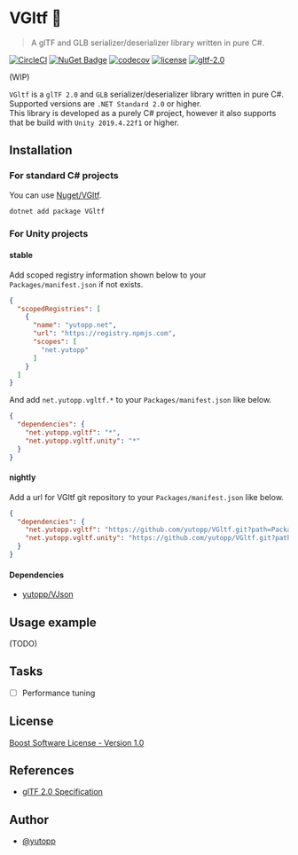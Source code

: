 # VGltf 🗿
> A glTF and GLB serializer/deserializer library written in pure C#.

[![CircleCI](https://circleci.com/gh/yutopp/VGltf.svg?style=svg)](https://circleci.com/gh/yutopp/VGltf)  [![NuGet Badge](https://buildstats.info/nuget/vgltf)](https://www.nuget.org/packages/VGltf/)  [![codecov](https://codecov.io/gh/yutopp/VGltf/branch/master/graph/badge.svg)](https://codecov.io/gh/yutopp/VGltf)  [![license](https://img.shields.io/github/license/yutopp/VGltf.svg)](https://github.com/yutopp/VGltf/blob/master/LICENSE_1_0.txt)  [![gltf-2.0](https://camo.githubusercontent.com/4a2bc1263a5da1ed3190e23186521ffd9a2d51b0/68747470733a2f2f696d672e736869656c64732e696f2f62616467652f676c54462d32253245302d677265656e2e7376673f7374796c653d666c6174)](https://github.com/KhronosGroup/glTF/tree/master/specification/2.0)

(WIP)

`VGltf` is a `glTF 2.0` and `GLB` serializer/deserializer library written in pure C#. Supported versions are `.NET Standard 2.0` or higher.  
This library is developed as a purely C# project, however it also supports that be build with `Unity 2019.4.22f1` or higher.

## Installation

### For standard C# projects

You can use [Nuget/VGltf](https://www.nuget.org/packages/VGltf/).

```bash
dotnet add package VGltf
```

### For Unity projects

#### stable

Add scoped registry information shown below to your `Packages/manifest.json` if not exists.

```json
{
  "scopedRegistries": [
    {
      "name": "yutopp.net",
      "url": "https://registry.npmjs.com",
      "scopes": [
        "net.yutopp"
      ]
    }
  ]
}
```

And add `net.yutopp.vgltf.*` to your `Packages/manifest.json` like below.

```json
{
  "dependencies": {
    "net.yutopp.vgltf": "*",
    "net.yutopp.vgltf.unity": "*"
  }
}
```

#### nightly

Add a url for VGltf git repository to your `Packages/manifest.json` like below.

```json
{
  "dependencies": {
    "net.yutopp.vgltf": "https://github.com/yutopp/VGltf.git?path=Packages/net.yutopp.vgltf",
    "net.yutopp.vgltf.unity": "https://github.com/yutopp/VGltf.git?path=Packages/net.yutopp.vgltf.unity"
  }
}
```

#### Dependencies

- [yutopp/VJson](https://github.com/yutopp/VJson)

## Usage example

(TODO)

## Tasks
- [ ] Performance tuning

## License

[Boost Software License - Version 1.0](./LICENSE_1_0.txt)

## References

- [glTF 2.0 Specification](https://github.com/KhronosGroup/glTF/tree/master/specification/2.0)

## Author

- [@yutopp](https://github.com/yutopp)
